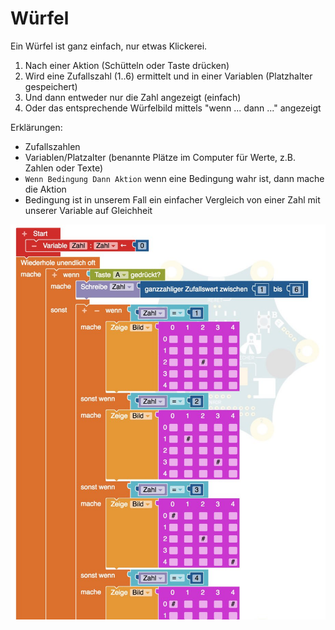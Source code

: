 # Würfel

Ein Würfel ist ganz einfach, nur etwas Klickerei.

1. Nach einer Aktion (Schütteln oder Taste drücken)
2. Wird eine Zufallszahl (1..6) ermittelt und in einer Variablen (Platzhalter gespeichert)
3. Und dann entweder nur die Zahl angezeigt (einfach)
4. Oder das entsprechende Würfelbild mittels "wenn ... dann ..." angezeigt

Erklärungen:

- Zufallszahlen
- Variablen/Platzalter (benannte Plätze im Computer für Werte, z.B. Zahlen oder Texte)
- `Wenn Bedingung Dann Aktion` wenn eine Bedingung wahr ist, dann mache die Aktion
- Bedingung ist in unserem Fall ein einfacher Vergleich von einer Zahl mit unserer Variable auf Gleichheit

![](img/wuerfel.jpg)

